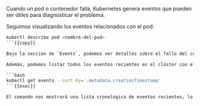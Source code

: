 Cuando un pod o contenedor falla, Kubernetes genera eventos que pueden ser útiles para diagnosticar el problema.

Seguimos visualizando los eventos relacionados con el pod:

```bash
kubectl describe pod <nombre-del-pod>
```{{copy}}

Bajo la sección de `Events`, podemos ver detalles sobre el fallo del contenedor. Deberíamos encontrar mensajes como `Back-off restarting failed container` o `Error` que indican que el contenedor ha estado fallando y Kubernetes está tratando de reiniciarlo repetidamente.

Además, podemos listar todos los eventos recientes en el clúster con el siguiente comando:

```bash
kubectl get events --sort-by='.metadata.creationTimestamp'
```{{exec}}

El comando nos mostrará una lista cronológica de eventos recientes, lo que nos ayudará a identificar cuándo comenzó el fallo y cómo Kubernetes lo ha manejado.